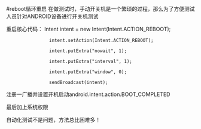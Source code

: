#reboot循环重启
在做测试时，手动开关机是一个繁琐的过程，那么为了方便测试人员针对ANDROID设备进行开关机测试

重启核心代码：
Intent intent = new Intent(Intent.ACTION_REBOOT); 

					intent.setAction(Intent.ACTION_REBOOT); 
					
					intent.putExtra("nowait", 1); 
					
					intent.putExtra("interval", 1); 
					
					intent.putExtra("window", 0); 
					
					sendBroadcast(intent); 
					
					
注册一广播并设置开机启动android.intent.action.BOOT_COMPLETED

最后加上系统权限
  <uses-permission android:name="android.permission.RECEIVE_BOOT_COMPLETED" ></uses-permission>
    <uses-permission android:name="android.permission.REBOOT" ></uses-permission>


自动化测试不是问题，方法总比困难多！
